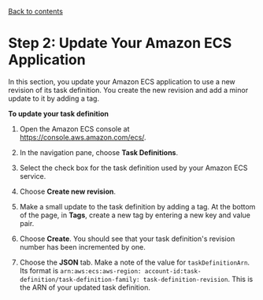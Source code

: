 [Back to contents](index.md)

# Step 2: Update Your Amazon ECS Application<a name="tutorial-ecs-with-hooks-update-the-ecs-application"></a>

 In this section, you update your Amazon ECS application to use a new revision of its task definition\. You create the new revision and add a minor update to it by adding a tag\. 

**To update your task definition**

1. Open the Amazon ECS console at [https://console\.aws\.amazon\.com/ecs/](https://console.aws.amazon.com/ecs/)\.

1.  In the navigation pane, choose **Task Definitions**\. 

1.  Select the check box for the task definition used by your Amazon ECS service\.

1.  Choose **Create new revision**\. 

1.  Make a small update to the task definition by adding a tag\. At the bottom of the page, in **Tags**, create a new tag by entering a new key and value pair\. 

1.  Choose **Create**\. You should see that your task definition's revision number has been incremented by one\. 

1.  Choose the **JSON** tab\. Make a note of the value for `taskDefinitionArn`\. Its format is `arn:aws:ecs:aws-region: account-id:task-definition/task-definition-family: task-definition-revision`\. This is the ARN of your updated task definition\. 